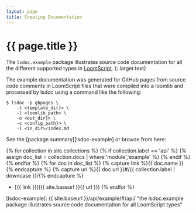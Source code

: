 ```yaml
---
layout: page
title: Creating Documentation
---
```



# {{ page.title }}

The `lsdoc.example` package illustrates source code documentation for all the different supported types in [LoomScript][loomscript-types].
{:.larger.text}

The example documentation was generated for GitHub pages from source code comments in LoomScript files that were compiled into a loomlib and processed by lsdoc using a command like the following:

```console
$ lsdoc -p ghpages \
    -t <template_dir}> \
    -l <loomlib_path> \
    -o <out_dir}> \
    -c <config_path}> \
    -i <in_dir>/index.md
```

See the [package summary][lsdoc-example] or browse from here:

{% for collection in site.collections %}
{% if collection.label == 'api' %}
{% assign doc_list = collection.docs | where:'module','example' %}
{% endif %}
{% endfor %}
{% for doc in doc_list %}
  {% capture link %}{{ doc.name }}{% endcapture %}
  {% capture url %}{{ doc.url }}#/{{ collection.label | downcase }}/{% endcapture %}
- [{{ link }}]({{ site.baseurl }}{{ url }})
{% endfor %}



[loomscript-types]: http://docs.theengine.co/loom/1.1.3435/guides/02_LoomScript/02_syntax.html "LoomScript language reference"
[lsdoc-example]: {{ site.baseurl }}/api/example/#/api/ "the lsdoc.example package illustrates source code documentation for all LoomScript types"
